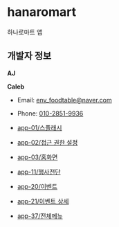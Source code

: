 # hanaromart

하나로마트 앱

## 개발자 정보

**AJ**

**Caleb**
- Email: [env_foodtable@naver.com](mailto:env_foodtable@naver.com)
- Phone: [010-2851-9936](tel:010-2851-9936)

- [app-01/스플래시](lib/scrn/app_01/splash_screen.dart)
- [app-02/접근 권한 설정](lib/scrn/app_02/permission_guide_screen.dart)
- [app-03/홈화면](lib/scrn/app_03/home/home.dart)
- [app-11/행사전단](lib/scrn/app_11/flyer_screen.dart)
- [app-20/이벤트](lib/scrn/app_20/event_screen.dart)
- [app-21/이벤트 상세](lib/scrn/app_21/event_detail_screen.dart)
- [app-37/전체메뉴](lib/scrn/app_37/total_menu_screen.dart)
